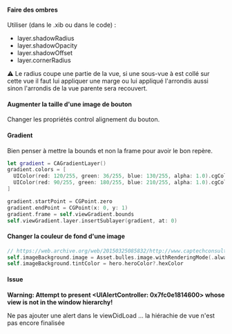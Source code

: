 
#### Faire des ombres
Utiliser (dans le .xib ou dans le code) :

* layer.shadowRadius
* layer.shadowOpacity
* layer.shadowOffset
* layer.cornerRadius

⚠️ Le radius coupe une partie de la vue, si une sous-vue à est collé sur cette vue il faut lui appliquer une marge ou lui appliqué l'arrondis aussi sinon l'arrondis de la vue parente sera recouvert.

#### Augmenter la taille d'une image de bouton

Changer les propriétés control alignement du bouton.

#### Gradient

Bien penser à mettre la bounds et non la frame pour avoir le bon repère.

```swift
let gradient = CAGradientLayer()
gradient.colors = [
  UIColor(red: 120/255, green: 36/255, blue: 130/255, alpha: 1.0).cgColor,
  UIColor(red: 90/255, green: 180/255, blue: 210/255, alpha: 1.0).cgColor
]

gradient.startPoint = CGPoint.zero
gradient.endPoint = CGPoint(x: 0, y: 1)
gradient.frame = self.viewGradient.bounds
self.viewGradient.layer.insertSublayer(gradient, at: 0)
```
#### Changer la couleur de fond d'une image

```swift
// https://web.archive.org/web/20150325085832/http://www.captechconsulting.com/blog/steven-beyers/ios-7-tutorial-series-tint-color-and-easy-app-theming
self.imageBackground.image = Asset.bulles.image.withRenderingMode(.alwaysTemplate) 
self.imageBackground.tintColor = hero.heroColor?.hexColor    
```

#### Issue
**Warning: Attempt to present <UIAlertController: 0x7fc0e1814600> whose view is not in the window hierarchy!**

Ne pas ajouter une alert dans le viewDidLoad ... la hiérachie de vue n'est pas encore finalisée
